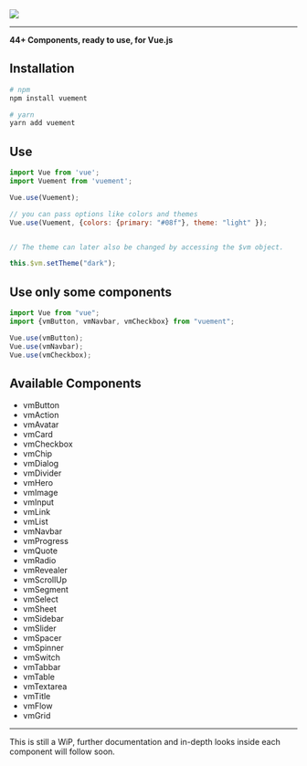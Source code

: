 <img src="https://timos.s3.eu-central-1.amazonaws.com/lib/632e6c9c-bee5-4018-9e19-0ebdb099af7b.svg" />

___

**44+ Components, ready to use, for Vue.js**

## Installation

``` bash
# npm
npm install vuement
```

``` bash
# yarn
yarn add vuement
```
## Use

``` javascript
import Vue from 'vue';
import Vuement from 'vuement';

Vue.use(Vuement);

// you can pass options like colors and themes
Vue.use(Vuement, {colors: {primary: "#08f"}, theme: "light" });


// The theme can later also be changed by accessing the $vm object.

this.$vm.setTheme("dark");
```

## Use only some components

``` javascript
import Vue from "vue";
import {vmButton, vmNavbar, vmCheckbox} from "vuement";

Vue.use(vmButton);
Vue.use(vmNavbar);
Vue.use(vmCheckbox);
```

## Available Components

* vmButton
* vmAction
* vmAvatar
* vmCard
* vmCheckbox
* vmChip
* vmDialog
* vmDivider
* vmHero
* vmImage
* vmInput
* vmLink
* vmList
* vmNavbar
* vmProgress
* vmQuote
* vmRadio
* vmRevealer
* vmScrollUp
* vmSegment
* vmSelect
* vmSheet
* vmSidebar
* vmSlider
* vmSpacer
* vmSpinner
* vmSwitch
* vmTabbar
* vmTable
* vmTextarea
* vmTitle
* vmFlow
* vmGrid

___

This is still a WiP, further documentation and in-depth looks inside each component will follow soon.
